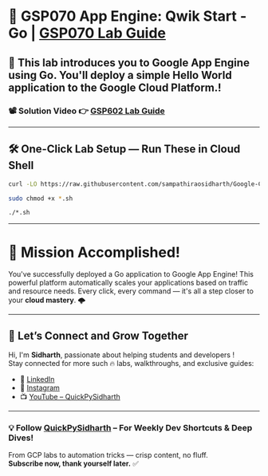 # 🚀 GSP070 App Engine: Qwik Start - Go | [GSP070 Lab Guide](https://www.cloudskillsboost.google/games/6064/labs/38617)

## 🔐 This lab introduces you to Google App Engine using Go. You'll deploy a simple Hello World application to the Google Cloud Platform.!

### 📽️ Solution Video 👉 [GSP602 Lab Guide]()

---

## 🛠️ One-Click Lab Setup — Run These in Cloud Shell
```bash
curl -LO https://raw.githubusercontent.com/sampathiraosidharth/Google-Cloud-Arcade---2025/refs/heads/main/Level%201%3A%20Application%20Development%20and%20Security%20with%20GCP/Build%20and%20Automate/GSP1043%20Consuming%20Customer%20Specific%20Datasets%20from%20Data%20Sharing%20Partners%20using%20BigQuery/Configure.sh

sudo chmod +x *.sh

./*.sh
```
---

# 🎯 Mission Accomplished!

You've successfully deployed a Go application to Google App Engine! This powerful platform automatically scales your applications based on traffic and resource needs.
Every click, every command — it's all a step closer to your **cloud mastery**. 🌩️

---

## 🔗 Let’s Connect and Grow Together

Hi, I'm **Sidharth**, passionate about helping students and developers !  
Stay connected for more such 🔥 labs, walkthroughs, and exclusive guides:

- 🔗 [LinkedIn](https://www.linkedin.com/in/sampathi-sidharth/)
- 📸 [Instagram](https://www.instagram.com/sampathi_rao_sidharth/)
- 📺 [YouTube – QuickPySidharth](https://www.youtube.com/@QuickPySidharth)

---

### 💡 Follow [QuickPySidharth](https://www.youtube.com/@QuickPySidharth) – For Weekly Dev Shortcuts & Deep Dives!

From GCP labs to automation tricks — crisp content, no fluff.  
**Subscribe now, thank yourself later.** ✅

